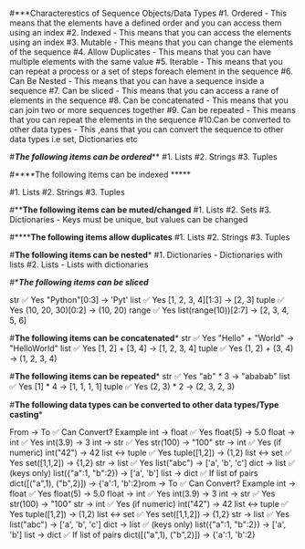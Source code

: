 
#***Characterestics of Sequence Objects/Data Types
#1. Ordered - This means that the elements have a defined order and you can access them using an index
#2. Indexed - This means that you can access the elements using an index
#3. Mutable - This means that you can change the elements of the sequence
#4. Allow Duplicates - This means that you can have multiple elements with the same value
#5. Iterable - This means that you can repeat a process or a set of steps foreach element in the sequence
#6. Can Be Nested - This means that you can have a sequence inside a sequence
#7. Can be sliced - This means that you can access a rane of elements in the sequence
#8. Can be concatenated - This means that you can join two or more sequences together
#9. Can be repeated - This means that you can repeat the elements in the sequence
#10.Can be converted to other data types - This ,eans that you can convert the sequence to other data types i.e set, Dictionaries etc


#***The following items can be ordered*****
#1. Lists
#2. Strings
#3. Tuples



#****The following items can be indexed *****

#1. Lists
#2. Strings
#3. Tuples



#******The following items can be muted/changed****
#1. Lists
#2. Sets
#3. Dictionaries - Keys must be unique, but values can be changed

#******The following items allow duplicates**
#1. Lists
#2. Strings
#3. Tuples





#****The following items can be nested*****
#1. Dictionaries - Dictionaries with lists
#2. Lists - Lists with dictionaries




#******The following items can be sliced*****

str	✅ Yes	"Python"[0:3] → 'Pyt'
list	✅ Yes	[1, 2, 3, 4][1:3] → [2, 3]
tuple	✅ Yes	(10, 20, 30)[0:2] → (10, 20)
range	✅ Yes	list(range(10))[2:7] → [2, 3, 4, 5, 6]



#****The following items can be concatenated*****
str	✅ Yes	"Hello" + "World" → "HelloWorld"
list	✅ Yes	[1, 2] + [3, 4] → [1, 2, 3, 4]
tuple	✅ Yes	(1, 2) + (3, 4) → (1, 2, 3, 4)



#****The following items can be repeated*****
str	✅ Yes	"ab" * 3 → "ababab"
list	✅ Yes	[1] * 4 → [1, 1, 1, 1]
tuple	✅ Yes	(2, 3) * 2 → (2, 3, 2, 3)


#****The following data types can be converted to other data types/Type casting*****

From → To	✅ Can Convert?	Example
int → float	✅ Yes	float(5) → 5.0
float → int	✅ Yes	int(3.9) → 3
int → str	✅ Yes	str(100) → "100"
str → int	✅ Yes (if numeric)	int("42") → 42
list ↔ tuple	✅ Yes	tuple([1,2]) → (1,2)
list ↔ set	✅ Yes	set([1,1,2]) → {1,2}
str → list	✅ Yes	list("abc") → ['a', 'b', 'c']
dict → list	✅ (keys only)	list({"a":1, "b":2}) → ['a', 'b']
list → dict	✅ If list of pairs	dict([("a",1), ("b",2)]) → {'a':1, 'b':2}rom → To	✅ Can Convert?	Example
int → float	✅ Yes	float(5) → 5.0
float → int	✅ Yes	int(3.9) → 3
int → str	✅ Yes	str(100) → "100"
str → int	✅ Yes (if numeric)	int("42") → 42
list ↔ tuple	✅ Yes	tuple([1,2]) → (1,2)
list ↔ set	✅ Yes	set([1,1,2]) → {1,2}
str → list	✅ Yes	list("abc") → ['a', 'b', 'c']
dict → list	✅ (keys only)	list({"a":1, "b":2}) → ['a', 'b']
list → dict	✅ If list of pairs	dict([("a",1), ("b",2)]) → {'a':1, 'b':2}